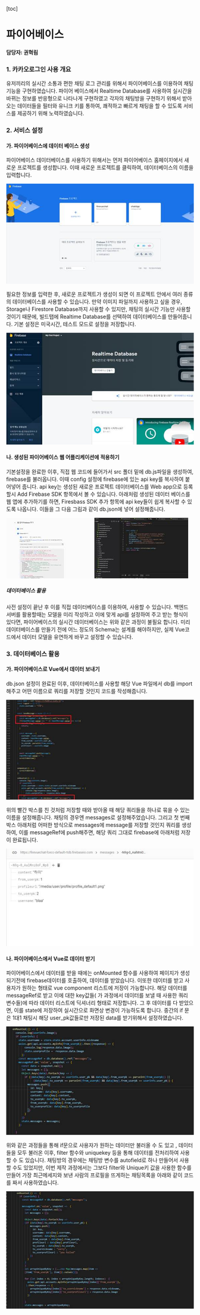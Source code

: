 [toc]

# 파이어베이스

**담당자: 권혁림**

### 1. 카카오로그인 사용 개요

 유저끼리의 실시간 소통과 편한 채팅 로그 관리를 위해서 파이어베이스를 이용하여 채팅 기능을 구현하였습니다. 파이어 베이스에서 Realtime Database를 사용하여 실시간을 바뀌는 정보를 반응형으로 나타나게 구현하였고 각자의 채팅방을 구현하기 위해서 받아오는 데이터들을 필터와 유니크 키를 통하여, 쾌적하고 빠르게 채팅을 할 수 있도록 서비스를 제공하기 위해 노력하였습니다.

### 2. 서비스  설정 

#### **가. 파이어베이스에 데이터 베이스 생성**  

  파이어베이스 데이터베이스를 사용하기 위해서는 먼저 파이어베이스 홈페이지에서 새로운 프로젝트를 생성합니다. 이때 새로운 프로젝트를 클릭하여, 데이터베이스의 이름을 입력합니다.   

![img](파이어베이스.assets/clip_image002.jpg)

 

 

 

 

 

 

  필요한 정보를 입력한 후, 새로운 프로젝트가 생성이 되면 이 프로젝트 안에서 여러 종류의 데이터베이스를 사용할 수 있습니다. 만약 이미지 파일까지 사용하고 싶을 경우, Storage나 Firestore Database까지 사용할 수 있지만, 채팅의 실시간 기능만 사용할 것이기 때문에, 빌드탭에 Realtime Database를 선택하여 데이터베이스를 만들어줍니다. 기본 설정은 미국시간, 테스트 모드로 설정을 저장합니다.

![img](파이어베이스.assets/clip_image004.jpg)

 

#### **나. 생성된 파이어베이스 웹 어플리케이션에 적용하기**

 기본설정을 완료한 이후, 직접 웹 코드에 들어가서 src 폴더 밑에 db.js파일을 생성하여, firebase를 불러옵니다. 이때 config 설정에 firebase에 있는 api key를 복사하여 붙어넣어 줍니다. api key는 생성된 새로운 프로젝트 데이터베이스를 Web app으로 등록할시 Add Firebase SDK 항목에서 볼 수 있습니다. 아래처럼 생성된 데이터 베이스를 웹 앱에 추가하기를 하면, Firesbass SDK 추가 항목에 api key들이 쉽게 복사할 수 있도록 나옵니다. 이들을 그 다음 그림과 같이 db.json에 넣어 설정해줍니다. 

![img](파이어베이스.assets/clip_image006.jpg)![img](파이어베이스.assets/clip_image008.jpg)

##### **데이터베이스 활용**

사전 설정이 끝난 후 이를 직접 데이터베이스를 이용하여, 사용할 수 있습니다. 백엔드 서버를 활용할때는 모델을 미리 작성하고 이에 맞게 api를 설정하여 주고 받는 형식이 있다면, 파이어베이스의 실시간 데이터베이스는 위와 같은 과정이 불필요 합니다. 미리 데이터베이스를 만들기 전에 어느 정도의 Schema는 설계를 해야하지만, 실제 Vue코드에서 데이터 모델을 유연하게 바꾸고 설정할 수 있습니다. 

### 3. 데이터베이스 활용 

#### **가. 파이어베이스로 Vue에서 데이터 보내기**

  db.json 설정이 완료된 이후, 데이터베이스를 사용할 해당 Vue 파일에서 db를 import 해주고 어떤 이름으로 쿼리를 저장할 것인지 코드를 작성해줍니다. 

![img](파이어베이스.assets/clip_image010.jpg)

 

위의 빨간 박스를 친 것처럼 저장할 때와 받아올 때 해당 쿼리들을 하나로 묶을 수 있는 이름을 설정해줍니다. 채팅의 경우엔 messages로 설정해주었습니다. 그리고 첫 번째 박스 아래처럼 어떠한 방식으로 messages에 message를 저장할 것인지 쿼리를 생성하여, 이를 messageRef에 push해주면, 해당 쿼리 그대로 firebase에 아래처럼 저장이 완료됩니다. 

 

![img](파이어베이스.assets/clip_image012.jpg)

#### 나. 파이어베이스에서 Vue로 데이터 받기

파이어베이스에서 데이터를 받을 때에는 onMounted 함수를 사용하여 페이지가 생성되기전에 firebase데이터를 호출하여, 데이터를 받았습니다. 이또한 데이터를 받고 사용자가 원하는 형태로 vue component 리스트에 저장이 가능합니다. 해당 데이터를 messageRef로 받고 이에 대한 key값들( 가 과정에서 데이터를 보낼 때 사용한 쿼리 변수들)에 따라 데이터 리스트에 딕셔너리 형태로 저장합니다. 그 후 데이터를 다 받았으면, 이를 state에 저장하여 실시간으로 화면상 변경이 가능하도록 합니다. 중간의 if 문은 1대1 채팅시 해당 user_pk값들로만 저장된 data를 받기위해서 설정하였습니다.

![img](파이어베이스.assets/clip_image014.jpg)

 

 

위와 같은 과정들을 통해 if문으로 사용자가 원하는 데이터만 불러올 수 도 있고 , 데이터들을 모두 불러온 이후, filter 함수와 uniquekey 등을 통해 데이터를 전처리하여 사용할 수 도 있습니다. 채팅방의 경우에는 채팅방 변수를 autofield로 하나 만들어서 사용할 수도 있었지만, 이번 제작 과정에서는 그보다 filter와 Unique키 값을 사용한 함수를 만들어 가장 최근메세지와 보낸 사람의 프로필을 뜨게하는 채팅목록을 아래와 같이 코드를 짜서 사용하였습니다.

![img](파이어베이스.assets/clip_image016.jpg)

 

 

 

 

 